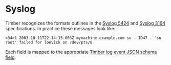 # Syslog

Timber recognizes the formats outlines in the [Syslog 5424](https://www.ietf.org/rfc/rfc5424.txt) and [Syslog 3164](https://www.ietf.org/rfc/rfc3164.txt) specifications. In practice these messages look like:

```
<34>1 2003-10-11T22:14:15.003Z mymachine.example.com su - ID47 - 'su root' failed for lonvick on /dev/pts/8
```

Each field is mapped to the appropriate [Timber log event JSON schema field](https://timber.io/concepts/log-event-json-schema).

